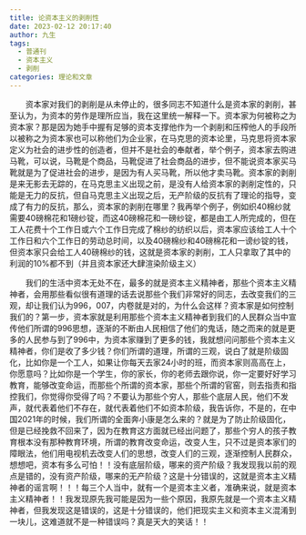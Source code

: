 ```yaml
---
title: 论资本主义的剥削性
date: 2023-02-12 20:17:40
author: 九生
tags:
  - 普通刊
  - 资本主义
  - 剥削
categories: 理论和文章
---
```


　　资本家对我们的剥削是从未停止的，很多同志不知道什么是资本家的剥削，甚至认为，为资本的劳作是理所应当，我在这里统一解释一下。资本家为何被称之为资本家？那是因为她手中握有足够的资本支撑他作为一个剥削和压榨他人的手段所以被称之为资本家也可以称他们为企业家，在马克思的资本论里，马克思将资本家定义为社会的进步性的创造者，但并不是社会的奉献者，举个例子，资本家去购进马靴，可以说，马靴是个商品，马靴促进了社会商品的进步，但不能说资本家买马靴就是为了促进社会的进步，是因为有人买马靴，所以他才卖马靴。资本家的剥削是来无影去无踪的，在马克思主义出现之前，是没有人给资本家的剥削定性的，只能是无力的反抗，但自马克思主义出现之后，无产阶级的反抗有了理论的指导，变成了有力的反抗，那么，资本家的剥削在哪里？我再举个例子，例如织40棉纱就需要40磅棉花和1磅纱锭，而这40磅棉花和一磅纱锭，都是由工人所完成的，但在工人花费十个工作日或六个工作日完成了棉纱的纺织以后，资本家应该给工人十个工作日和六个工作日的劳动总时间，以及40磅棉纱和40磅棉花和一谤纱锭的钱，但资本家只会给工人40磅棉纱的钱，这就是资本家的剥削，工人只拿取了其中的利润的10%都不到（并且资本家还大肆渲染阶级主义）

　　我们的生活中资本无处不在，最多的就是资本主义精神者，那些个资本主义精神者，会用那些看似很有道理的话去说那些个我们非常好的同志，去改变我们的三观，却让我们认为996，007，内卷就是对的，为什么会这样？资本家是如何控制我们的？第一步，资本家就是利用那些个资本主义精神者到我们的人民群众当中宣传他们所谓的996思想，逐渐的不断由人民相信了他们的鬼话，随之而来的就是更多的人民参与到了996中，为资本家赚到了更多的钱，我就想问问那些个资本主义精神者，你们是收了多少钱？你们所谓的道理，所谓的三观，说白了就是阶级固化，比如你是一个工人，如果让你每天去家24小时的班，而资本家则高高在上，你愿意吗？比如你是一个学生，你的家长，你的老师去跟你说，你一定要好好学习教育，能够改变命运，而那些个所谓的资本家，那些个所谓的官窑，则去指责和指控我们，你觉得你受得了吗？不要认为那些个穷人，那些个底层人民，他们不发声，就代表着他们不存在，就代表着他们不如资本阶级，我告诉你，不是的，在中国2021年的时候，我们所谓的全面奔小康是怎么来的？就是为了防止阶级固化，但是已经挽救不回来了，因为在教育这方面就已经出问题了，那些个穷人的孩子教育根本没有那种教育环境，所谓的教育改变命运，改变人生，只不过是资本家们的障眼法，他们用电视机去改变人们的思想，改变人们的三观，逐渐控制人民群众，想想吧，资本有多么可怕！！没有底层阶级，哪来的资产阶级？我发现我以前的观点是错的，没有资产阶级，哪来的无产阶级？这是十分错误的，这就是资本主义精神者的谣言啊！！！每三个人当中，就有一个是资本主义者，准确来说，就是资本主义精神者！！我发现原先我可能是因为一些个原因，我原先就是一个资本主义精神者，但我发现这是错误的，这是十分错误的，他们把现实主义和资本主义混淆到一块儿，这难道就不是一种错误吗？真是天大的笑话！！
